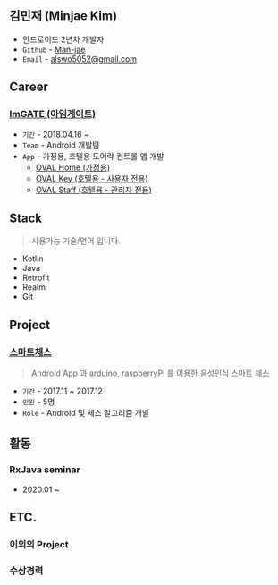 ## **김민재** (Minjae Kim)
- 안드로이드 2년차 개발자 
- `Github` - [Man-jae](https://github.com/Man-jae)
- `Email` - alswo5052@gmail.com


## Career
### [ImGATE (아임게이트)](http://www.imgate.co.kr/)
* `기간` - 2018.04.16 ~
* `Team` - Android 개발팀
* `App` - 가정용, 호텔용 도어락 컨트롤 앱 개발
    * [OVAL Home (가정용)](https://play.google.com/store/apps/details?id=kr.co.imgate.home2.oval)
    * [OVAL Key (호텔용 - 사용자 전용)](https://play.google.com/store/apps/details?id=kr.co.imgate.hospitality.user2.oval)
    * [OVAL Staff (호텔용 - 관리자 전용)](https://play.google.com/store/apps/details?id=kr.co.imgate.hospitality.staff.oval)


## Stack
> 사용가능 기술/언어 입니다.

- Kotlin
- Java
- Retrofit
- Realm
- Git


## Project
### [스마트체스](https://www.youtube.com/watch?v=zFee2g0167E)
> Android App 과 arduino, raspberryPi 를 이용한 음성인식 스마트 체스
* `기간` - 2017.11 ~ 2017.12
* `인원` - 5명
* `Role` - Android 및 체스 알고리즘 개발


## 활동
### RxJava seminar
* 2020.01 ~

## ETC.
### 이외의 Project
### 수상경력